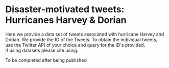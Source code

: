 <h1> Disaster-motivated tweets: Hurricanes Harvey & Dorian </h1>

Here we provide a data set of tweets associated with hurricane Harvey and Dorian.  We provide the ID of the Tweets. To obtain the individual tweets, use the Twitter API of your choice and query for the ID's provided.  
If using datasets please cite using:

To be completed after being published


